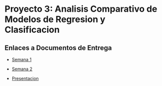 # Proyecto 3: Analisis Comparativo de Modelos de Regresion y Clasificacion
## Enlaces a Documentos de Entrega
- [Semana 1](https://uvggt-my.sharepoint.com/:w:/r/personal/cam22155_uvg_edu_gt/Documents/Mineria%20Proyecto3.docx?d=waa0459b8fe454df3afbd6198dfcb833c&csf=1&web=1&e=TelFK9)

- [Semana 2]()

- [Presentacion](https://www.canva.com/design/DAGl44grL7A/h1yhwlQL5N95VapzKgh3WQ/edit?utm_content=DAGl44grL7A&utm_campaign=designshare&utm_medium=link2&utm_source=sharebutton)
